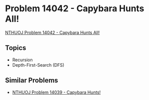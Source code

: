# Problem 14042 - Capybara Hunts All!
[NTHUOJ Problem 14042 - Capybara Hunts All!](https://acm.cs.nthu.edu.tw/problem/14042/)

## Topics
- Recursion
- Depth-First-Search (DFS)

## Similar Problems
- [NTHUOJ Problem 14039 - Capybara Hunts!](https://acm.cs.nthu.edu.tw/problem/14039/)